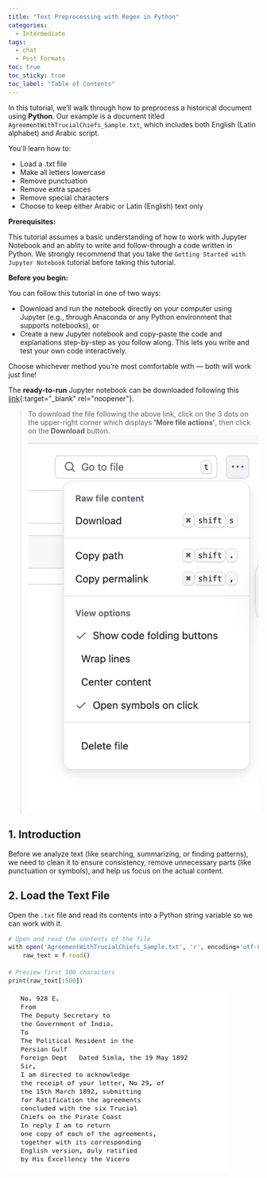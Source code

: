 ```yaml
---
title: "Text Preprocessing with Regex in Python"
categories:
  - Intermediate
tags:
  - chat
  - Post Formats
toc: true
toc_sticky: true
toc_label: "Table of Contents"
---
```


In this tutorial, we’ll walk through how to preprocess a historical document using **Python**. Our example is a document titled `AgreementWithTrucialChiefs_Sample.txt`, which includes both English (Latin alphabet) and Arabic script.

You'll learn how to:
- Load a .txt file
- Make all letters lowercase
- Remove punctuation
- Remove extra spaces
- Remove special characters
- Choose to keep either Arabic or Latin (English) text only

**Prerequisites:**

This tutorial assumes a basic understanding of how to work with Jupyter Notebook and an ablity to write and follow-through a code written in Python. We strongly recommend that you take the `Getting Started with Jupyter Notebook` tutorial before taking this tutorial.

**Before you begin:**

You can follow this tutorial in one of two ways:

- Download and run the notebook directly on your computer using Jupyter (e.g., through Anaconda or any Python environment that supports notebooks), or
- Create a new Jupyter notebook and copy-paste the code and explanations step-by-step as you follow along. This lets you write and test your own code interactively.

Choose whichever method you’re most comfortable with — both will work just fine!

The **ready-to-run** Jupyter notebook can be downloaded following this [link](){:target="_blank" rel="noopener"}. 

> To download the file following the above link, click on the 3 dots on the upper-right corner which displays **'More file actions'**, then click on the **Download** button.
![Screenshot of the download button](/assets/images/geonames/tutorial-geonames-1.1.png)


## 1. Introduction

Before we analyze text (like searching, summarizing, or finding patterns), we need to clean it to ensure consistency, remove unnecessary parts (like punctuation or symbols), and help us focus on the actual content.

## 2. Load the Text File

Open the `.txt` file and read its contents into a Python string variable so we can work with it.

```ruby
# Open and read the contents of the file
with open('AgreementWithTrucialChiefs_Sample.txt', 'r', encoding='utf-8') as f:
    raw_text = f.read()

# Preview first 500 characters
print(raw_text[:500])
```

![Output](/assets/images/regex/tutorial-regex-1.1.png)

